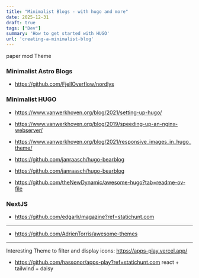 ```yaml
---
title: "Minimalist Blogs - with hugo and more"
date: 2025-12-31
draft: true
tags: ["Dev"]
summary: 'How to get started with HUGO'
url: 'creating-a-minimalist-blog'
---
```


paper mod Theme


### Minimalist Astro Blogs

* https://github.com/FjellOverflow/nordlys



### Minimalist HUGO 

* https://www.vanwerkhoven.org/blog/2021/setting-up-hugo/
* https://www.vanwerkhoven.org/blog/2019/speeding-up-an-nginx-webserver/
* https://www.vanwerkhoven.org/blog/2021/responsive_images_in_hugo_theme/

* https://github.com/janraasch/hugo-bearblog
* https://github.com/janraasch/hugo-bearblog


* https://github.com/theNewDynamic/awesome-hugo?tab=readme-ov-file

### NextJS

* https://github.com/edgarlr/magazine?ref=statichunt.com

---

* https://github.com/AdrienTorris/awesome-themes


--- 

Interesting Theme to filter and display icons: https://apps-play.vercel.app/

* https://github.com/hassonor/apps-play?ref=statichunt.com react + tailwind + daisy